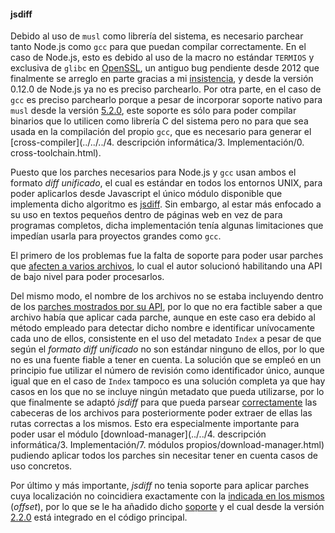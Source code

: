 #### jsdiff

Debido al uso de `musl` como librería del sistema, es necesario parchear tanto
Node.js como `gcc` para que puedan compilar correctamente. En el caso de
Node.js, esto es debido al uso de la macro no estándar `TERMIOS` y exclusiva de
`glibc` en [OpenSSL](https://rt.openssl.org/Ticket/Display.html?id=2823), un
antiguo bug pendiente desde 2012 que finalmente se arreglo en parte gracias a mi
[insistencia](https://github.com/openssl/openssl/issues/163), y desde la versión
0.12.0 de Node.js ya no es preciso parchearlo. Por otra parte, en el caso de
`gcc` es preciso parchearlo porque a pesar de incorporar soporte nativo para
`musl` desde la versión
[5.2.0](http://www.phoronix.com/scan.php?page=news_item&px=Musl-Libc-GCC-Support),
este soporte es sólo para poder compilar binarios que lo utilicen como librería
C del sistema pero no para que sea usada en la compilación del propio `gcc`, que
es necesario para generar el
[cross-compiler](../../../4. descripción informática/3. Implementación/0. cross-toolchain.html).

Puesto que los parches necesarios para Node.js y `gcc` usan ambos el formato
*diff unificado*, el cual es estándar en todos los entornos UNIX, para poder
aplicarlos desde Javascript el único módulo disponible que implementa dicho
algoritmo es [jsdiff](https://github.com/kpdecker/jsdiff). Sin embargo, al estar
más enfocado a su uso en textos pequeños dentro de páginas web en vez de para
programas completos, dicha implementación tenía algunas limitaciones que
impedían usarla para proyectos grandes como `gcc`.

El primero de los problemas fue la falta de soporte para poder usar parches que
[afecten a varios archivos](https://github.com/kpdecker/jsdiff/issues/60), lo
cual el autor solucionó habilitando una API de bajo nivel para poder procesarlos.

Del mismo modo, el nombre de los archivos no se estaba incluyendo dentro de los
[parches mostrados por su API](https://github.com/kpdecker/jsdiff/issues/82),
por lo que no era factible saber a que archivo había que aplicar cada parche,
aunque en este caso era debido al método empleado para detectar dicho nombre e
identificar unívocamente cada uno de ellos, consistente en el uso del metadato
`Index` a pesar de que según el *formato diff unificado* no son estándar ninguno
de ellos, por lo que no es una fuente fiable a tener en cuenta. La solución que
se empleó en un principio fue utilizar el número de revisión como identificador
único, aunque igual que en el caso de `Index` tampoco es una solución completa
ya que hay casos en los que no se incluye ningún metadato que pueda utilizarse,
por lo que finalmente se adaptó *jsdiff* para que pueda parsear
[correctamente](https://github.com/kpdecker/jsdiff/pull/88) las cabeceras de los
archivos para posteriormente poder extraer de ellas las rutas correctas a los
mismos. Esto era especialmente importante para poder usar el módulo
[download-manager](../../4. descripción informática/3. Implementación/7. módulos propios/download-manager.html) pudiendo aplicar
todos los parches sin necesitar tener en cuenta casos de uso concretos.

Por último y más importante, *jsdiff* no tenia soporte para aplicar parches cuya
localización no coincidiera exactamente con la
[indicada en los mismos](https://github.com/kpdecker/jsdiff/issues/84)
(*offset*), por lo que se le ha añadido dicho
[soporte](https://github.com/kpdecker/jsdiff/pull/83) y el cual desde la versión
[2.2.0](https://github.com/kpdecker/jsdiff/releases/tag/v2.2.0) está integrado
en el código principal.

